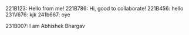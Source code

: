 221B123: Hello from me!
221B786: Hi, good to collaborate!
221B456: hello
231V676: kjk
241b667: oye

231B007: I am Abhishek Bhargav

